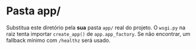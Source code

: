 # Pasta app/

Substitua este diretório pela **sua** pasta `app/` real do projeto.
O `wsgi.py` na raiz tenta importar `create_app()` de `app.app_factory`.
Se não encontrar, um fallback mínimo com `/healthz` será usado.
